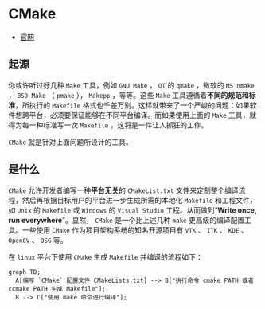 # CMake
* [官网](https://cmake.org/)

## 起源

你或许听过好几种 `Make` 工具，例如 `GNU Make` ， `QT` 的 `qmake` ，微软的 `MS nmake` ， `BSD Make` （ `pmake` ）， `Makepp` ，等等。这些 `Make` 工具遵循着**不同的规范和标准**，所执行的 `Makefile` 格式也千差万别。这样就带来了一个严峻的问题：如果软件想跨平台，必须要保证能够在不同平台编译。而如果使用上面的 `Make` 工具，就得为每一种标准写一次 `Makefile` ，这将是一件让人抓狂的工作。

`CMake` 就是针对上面问题所设计的工具。

## 是什么

`CMake` 允许开发者编写一种**平台无关**的 `CMakeList.txt` 文件来定制整个编译流程，然后再根据目标用户的平台进一步生成所需的本地化 `Makefile` 和工程文件，如 `Unix` 的 `Makefile` 或 `Windows` 的 `Visual Studio` 工程。从而做到“**Write once, run everywhere**”。显然， `CMake` 是一个比上述几种 `make` 更高级的编译配置工具。一些使用 `CMake` 作为项目架构系统的知名开源项目有 `VTK` 、 `ITK` 、 `KDE` 、 `OpenCV` 、 `OSG` 等。

在 `linux` 平台下使用 `CMake` 生成 `Makefile` 并编译的流程如下：

```mermaid
graph TD;
  A[编写 `CMake` 配置文件 CMakeLists.txt] --> B["执行命令 cmake PATH 或者 ccmake PATH 生成 Makefile"];
  B --> C["使用 make 命令进行编译"];
```
